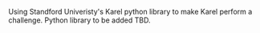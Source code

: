 Using Standford Univeristy's Karel python library to make Karel perform a challenge. Python library to be added TBD.
